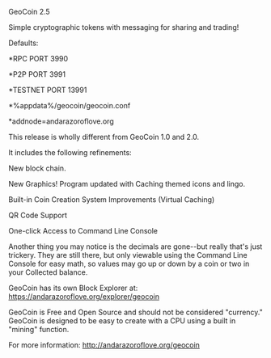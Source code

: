 GeoCoin 2.5

Simple cryptographic tokens with messaging for sharing and trading!

Defaults:

*RPC PORT 3990

*P2P PORT 3991

*TESTNET PORT 13991

*%appdata%/geocoin/geocoin.conf

*addnode=andarazoroflove.org


This release is wholly different from GeoCoin 1.0 and 2.0.

It includes the following refinements:

New block chain.

New Graphics! Program updated with Caching themed icons and lingo.

Built-in Coin Creation System Improvements (Virtual Caching) 

QR Code Support

One-click Access to Command Line Console

Another thing you may notice is the decimals are gone--but really
that's just trickery. They are still there, but only viewable using
the Command Line Console for easy math, so values may go up or down
by a coin or two in your Collected balance.

GeoCoin has its own Block Explorer at: https://andarazoroflove.org/explorer/geocoin

GeoCoin is Free and Open Source and should not be
considered "currency." GeoCoin is designed to be easy
to create with a CPU using a built in "mining" function.

For more information: http://andarazoroflove.org/geocoin
